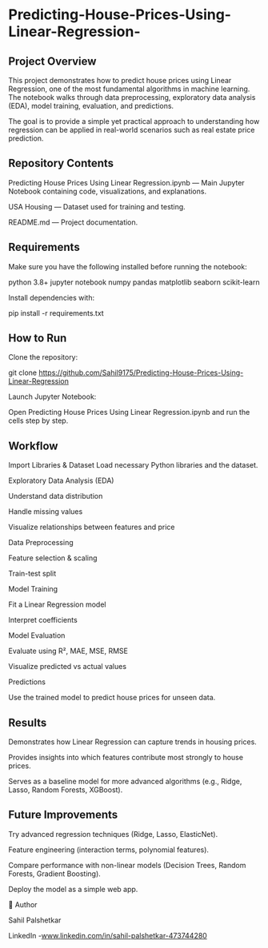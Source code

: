 # Predicting-House-Prices-Using-Linear-Regression-

## Project Overview

This project demonstrates how to predict house prices using Linear Regression, one of the most fundamental algorithms in machine learning. The notebook walks through data preprocessing, exploratory data analysis (EDA), model training, evaluation, and predictions.

The goal is to provide a simple yet practical approach to understanding how regression can be applied in real-world scenarios such as real estate price prediction.

## Repository Contents

Predicting House Prices Using Linear Regression.ipynb — Main Jupyter Notebook containing code, visualizations, and explanations.

USA Housing  — Dataset used for training and testing.

README.md — Project documentation.

## Requirements

Make sure you have the following installed before running the notebook:

python 3.8+
jupyter notebook
numpy
pandas
matplotlib
seaborn
scikit-learn


Install dependencies with:

pip install -r requirements.txt

## How to Run

Clone the repository:

git clone https://github.com/Sahil9175/Predicting-House-Prices-Using-Linear-Regression

Launch Jupyter Notebook:

Open Predicting House Prices Using Linear Regression.ipynb and run the cells step by step.

## Workflow

Import Libraries & Dataset
Load necessary Python libraries and the dataset.

Exploratory Data Analysis (EDA)

Understand data distribution

Handle missing values

Visualize relationships between features and price

Data Preprocessing

Feature selection & scaling

Train-test split

Model Training

Fit a Linear Regression model

Interpret coefficients

Model Evaluation

Evaluate using R², MAE, MSE, RMSE

Visualize predicted vs actual values

Predictions

Use the trained model to predict house prices for unseen data.

## Results

Demonstrates how Linear Regression can capture trends in housing prices.

Provides insights into which features contribute most strongly to house prices.

Serves as a baseline model for more advanced algorithms (e.g., Ridge, Lasso, Random Forests, XGBoost).

## Future Improvements

Try advanced regression techniques (Ridge, Lasso, ElasticNet).

Feature engineering (interaction terms, polynomial features).

Compare performance with non-linear models (Decision Trees, Random Forests, Gradient Boosting).

Deploy the model as a simple web app.

👤 Author

Sahil Palshetkar

LinkedIn -www.linkedin.com/in/sahil-palshetkar-473744280
